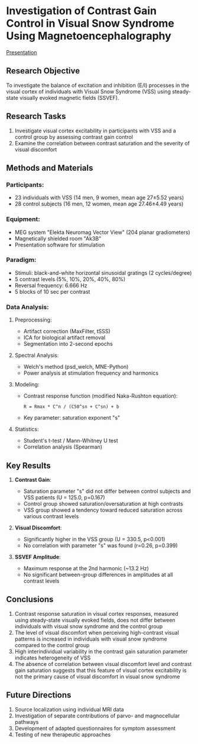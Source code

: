 # Investigation of Contrast Gain Control in Visual Snow Syndrome Using Magnetoencephalography

[Presentation](https://github.com/naumovasofiya/MEG-Analysis-of-Neuroplasticity-in-VSS/blob/796c0b48c364a384ec33c5289841a1fd5b607580/Contrast_Gain_VSS/results/figures_and_presentation/conrast%20gain%20control%20in%20the%20VSS.pdf)

## Research Objective
To investigate the balance of excitation and inhibition (E/I) processes in the visual cortex of individuals with Visual Snow Syndrome (VSS) using steady-state visually evoked magnetic fields (SSVEF).

## Research Tasks
1. Investigate visual cortex excitability in participants with VSS and a control group by assessing contrast gain control
2. Examine the correlation between contrast saturation and the severity of visual discomfort

## Methods and Materials
### Participants:
- 23 individuals with VSS (14 men, 9 women, mean age 27±5.52 years)
- 28 control subjects (16 men, 12 women, mean age 27.46±4.49 years)

### Equipment:
- MEG system "Elekta Neuromag Vector View" (204 planar gradiometers)
- Magnetically shielded room "Ak3B"
- Presentation software for stimulation

### Paradigm:
- Stimuli: black-and-white horizontal sinusoidal gratings (2 cycles/degree)
- 5 contrast levels (5%, 10%, 20%, 40%, 80%)
- Reversal frequency: 6.666 Hz
- 5 blocks of 10 sec per contrast

### Data Analysis:
1. Preprocessing:
   - Artifact correction (MaxFilter, tSSS)
   - ICA for biological artifact removal
   - Segmentation into 2-second epochs

2. Spectral Analysis:
   - Welch's method (psd_welch, MNE-Python)
   - Power analysis at stimulation frequency and harmonics

3. Modeling:
   - Contrast response function (modified Naka-Rushton equation):
     ```
     R = Rmax * C^n / (C50^sn + C^sn) + b
     ```
   - Key parameter: saturation exponent "s"

4. Statistics:
   - Student's t-test / Mann-Whitney U test
   - Correlation analysis (Spearman)

## Key Results
1. **Contrast Gain**:
   - Saturation parameter "s" did not differ between control subjects and VSS patients (U = 125.0, p=0.167)
   - Control group showed saturation/oversaturation at high contrasts
   - VSS group showed a tendency toward reduced saturation across various contrast levels

2. **Visual Discomfort**:
   - Significantly higher in the VSS group (U = 330.5, p<0.001)
   - No correlation with parameter "s" was found (r=0.26, p=0.399)

3. **SSVEF Amplitude**:
   - Maximum response at the 2nd harmonic (~13.2 Hz)
   - No significant between-group differences in amplitudes at all contrast levels

## Conclusions
1. Contrast response saturation in visual cortex responses, measured using steady-state visually evoked fields, does not differ between individuals with visual snow syndrome and the control group
2. The level of visual discomfort when perceiving high-contrast visual patterns is increased in individuals with visual snow syndrome compared to the control group
3. High interindividual variability in the contrast gain saturation parameter indicates heterogeneity of VSS
4. The absence of correlation between visual discomfort level and contrast gain saturation suggests that this feature of visual cortex excitability is not the primary cause of visual discomfort in visual snow syndrome

## Future Directions
1. Source localization using individual MRI data
2. Investigation of separate contributions of parvo- and magnocellular pathways
3. Development of adapted questionnaires for symptom assessment
4. Testing of new therapeutic approaches
